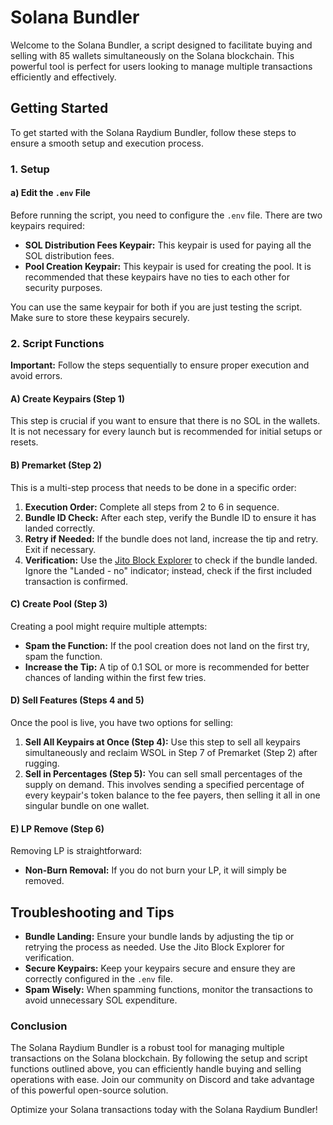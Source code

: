 # Solana Bundler

Welcome to the Solana Bundler, a script designed to facilitate buying and selling with 85 wallets simultaneously on the Solana blockchain. This powerful tool is perfect for users looking to manage multiple transactions efficiently and effectively.


## Getting Started

To get started with the Solana Raydium Bundler, follow these steps to ensure a smooth setup and execution process.

### 1. Setup

#### a) Edit the `.env` File
Before running the script, you need to configure the `.env` file. There are two keypairs required:

- **SOL Distribution Fees Keypair:** This keypair is used for paying all the SOL distribution fees.
- **Pool Creation Keypair:** This keypair is used for creating the pool. It is recommended that these keypairs have no ties to each other for security purposes.

You can use the same keypair for both if you are just testing the script. Make sure to store these keypairs securely.

### 2. Script Functions

**Important:** Follow the steps sequentially to ensure proper execution and avoid errors.

#### A) Create Keypairs (Step 1)
This step is crucial if you want to ensure that there is no SOL in the wallets. It is not necessary for every launch but is recommended for initial setups or resets.

#### B) Premarket (Step 2)
This is a multi-step process that needs to be done in a specific order:

1. **Execution Order:** Complete all steps from 2 to 6 in sequence.
2. **Bundle ID Check:** After each step, verify the Bundle ID to ensure it has landed correctly.
3. **Retry if Needed:** If the bundle does not land, increase the tip and retry. Exit if necessary.
4. **Verification:** Use the [Jito Block Explorer](https://explorer.jito.wtf/) to check if the bundle landed. Ignore the "Landed - no" indicator; instead, check if the first included transaction is confirmed.

#### C) Create Pool (Step 3)
Creating a pool might require multiple attempts:

- **Spam the Function:** If the pool creation does not land on the first try, spam the function.
- **Increase the Tip:** A tip of 0.1 SOL or more is recommended for better chances of landing within the first few tries.

#### D) Sell Features (Steps 4 and 5)
Once the pool is live, you have two options for selling:

1. **Sell All Keypairs at Once (Step 4):** Use this step to sell all keypairs simultaneously and reclaim WSOL in Step 7 of Premarket (Step 2) after rugging.
2. **Sell in Percentages (Step 5):** You can sell small percentages of the supply on demand. This involves sending a specified percentage of every keypair's token balance to the fee payers, then selling it all in one singular bundle on one wallet.

#### E) LP Remove (Step 6)
Removing LP is straightforward:

- **Non-Burn Removal:** If you do not burn your LP, it will simply be removed.

## Troubleshooting and Tips

- **Bundle Landing:** Ensure your bundle lands by adjusting the tip or retrying the process as needed. Use the Jito Block Explorer for verification.
- **Secure Keypairs:** Keep your keypairs secure and ensure they are correctly configured in the `.env` file.
- **Spam Wisely:** When spamming functions, monitor the transactions to avoid unnecessary SOL expenditure.


### Conclusion

The Solana Raydium Bundler is a robust tool for managing multiple transactions on the Solana blockchain. By following the setup and script functions outlined above, you can efficiently handle buying and selling operations with ease. Join our community on Discord and take advantage of this powerful open-source solution.

Optimize your Solana transactions today with the Solana Raydium Bundler!
